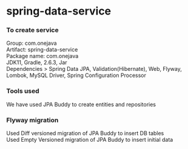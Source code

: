 # spring-data-service

### To create service
Group: com.onejava  
Artifact: spring-data-service  
Package name: com.onejava  
JDK11, Gradle, 2.6.3, Jar  
Dependencies > Spring Data JPA, Validation(Hibernate), Web, Flyway, Lombok, MySQL Driver, Spring Configuration Processor  

### Tools used
We have used JPA Buddy to create entities and repositories

### Flyway migration
Used Diff versioned migration of JPA Buddy to insert DB tables  
Used Empty Versioned migration of JPA Buddy to insert initial data
